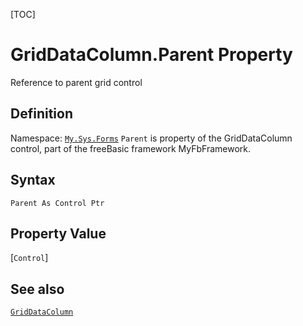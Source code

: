 [TOC]
# GridDataColumn.Parent Property
Reference to parent grid control
## Definition
Namespace: [`My.Sys.Forms`](My.Sys.Forms.md)
`Parent` is property of the GridDataColumn control, part of the freeBasic framework MyFbFramework.
## Syntax
```freeBasic
Parent As Control Ptr
```
## Property Value
[`Control`]
## See also
[`GridDataColumn`](GridDataColumn.md)

